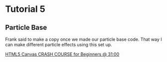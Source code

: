 # Tutorial 5

## Particle Base

Frank said to make a copy once we made our particle base code. That way I can make different particle effects using this set up.

[HTML5 Canvas CRASH COURSE for Beginners @ 31:00](https://youtu.be/Yvz_axxWG4Y?t=1860)
